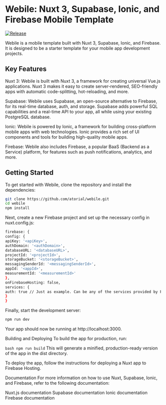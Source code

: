 # Webile: Nuxt 3, Supabase, Ionic, and Firebase Mobile Template


[![Release](https://github.com/atorial/webile/actions/workflows/release.yml/badge.svg)](https://github.com/atorial/webile/actions/workflows/release.yml) 


Webile is a mobile template built with Nuxt 3, Supabase, Ionic, and Firebase. It is designed to be a starter template for your mobile app development projects.

## Key Features
Nuxt 3: Webile is built with Nuxt 3, a framework for creating universal Vue.js applications. Nuxt 3 makes it easy to create server-rendered, SEO-friendly apps with automatic code-splitting, hot-reloading, and more.

Supabase: Webile uses Supabase, an open-source alternative to Firebase, for its real-time database, auth, and storage. Supabase adds powerful SQL capabilities and a real-time API to your app, all while using your existing PostgreSQL database.

Ionic: Webile is powered by Ionic, a framework for building cross-platform mobile apps with web technologies. Ionic provides a rich set of UI components and tools for building high-quality mobile apps.

Firebase: Webile also includes Firebase, a popular BaaS (Backend as a Service) platform, for features such as push notifications, analytics, and more.

## Getting Started
To get started with Webile, clone the repository and install the dependencies:

````bash
git clone https://github.com/atorial/webile.git
cd webile
npm install
````
Next, create a new Firebase project and set up the necessary config in nuxt.config.js:

````bash 
firebase: {
config: {
apiKey: '<apiKey>',
authDomain: '<authDomain>',
databaseURL: '<databaseURL>',
projectId: '<projectId>',
storageBucket: '<storageBucket>',
messagingSenderId: '<messagingSenderId>',
appId: '<appId>',
measurementId: '<measurementId>'
},
onFirebaseHosting: false,
services: {
auth: true // Just as example. Can be any of the services provided by Firebase
}
}
````
Finally, start the development server:

```bash 
npm run dev
```
Your app should now be running at http://localhost:3000.

Building and Deploying
To build the app for production, run:


```bash npm run build```
This will generate a minified, production-ready version of the app in the dist directory.

To deploy the app, follow the instructions for deploying a Nuxt app to Firebase Hosting.

Documentation
For more information on how to use Nuxt, Supabase, Ionic, and Firebase, refer to the following documentation:

Nuxt.js documentation
Supabase documentation
Ionic documentation
Firebase documentation